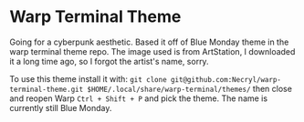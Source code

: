 # Warp Terminal Theme
Going for a cyberpunk aesthetic. Based it off of Blue Monday theme in the warp terminal theme repo.
The image used is from ArtStation, I downloaded it a long time ago, so I forgot the artist's name, sorry.

To use this theme install it with:
```git clone git@github.com:Necryl/warp-terminal-theme.git $HOME/.local/share/warp-terminal/themes/```
then close and reopen Warp ```Ctrl + Shift + P``` and pick the theme. The name is currently still Blue Monday.
